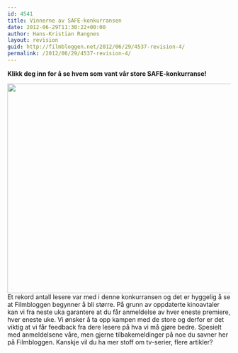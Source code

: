 ```yaml
---
id: 4541
title: Vinnerne av SAFE-konkurransen
date: 2012-06-29T11:30:22+00:00
author: Hans-Kristian Rangnes
layout: revision
guid: http://filmbloggen.net/2012/06/29/4537-revision-4/
permalink: /2012/06/29/4537-revision-4/
---
```

**Klikk deg inn for å se hvem som vant vår store SAFE-konkurranse!**<!--more-->

  
<a href="http://filmbloggen.net/2012/06/06/stor-safe-konkurranse/jason-statham-safe/" rel="attachment wp-att-3973"><img class="alignnone size-full wp-image-3973" src="http://filmbloggen.net/wp-content/uploads//2012/06/jason-statham-safe.jpg" alt="" width="600" height="473" /></a>  
Et rekord antall lesere var med i denne konkurransen og det er hyggelig å se at Filmbloggen begynner å bli større. På grunn av oppdaterte kinoavtaler kan vi fra neste uka garantere at du får anmeldelse av hver eneste premiere, hver eneste uke. Vi ønsker å ta opp kampen med de store og derfor er det viktig at vi får feedback fra dere lesere på hva vi må gjøre bedre. Spesielt med anmeldelsene våre, men gjerne tilbakemeldinger på noe du savner her på Filmbloggen. Kanskje vil du ha mer stoff om tv-serier, flere artikler?
